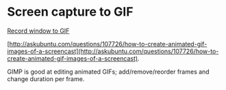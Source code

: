 # Screen capture to GIF

[Record window to GIF](https://github.com/ViktorQvarfordt/scripts/blob/master/byzanz-record-window)

[http://askubuntu.com/questions/107726/how-to-create-animated-gif-images-of-a-screencast](http://askubuntu.com/questions/107726/how-to-create-animated-gif-images-of-a-screencast).

GIMP is good at editing animated GIFs; add/remove/reorder frames and change duration per frame.
